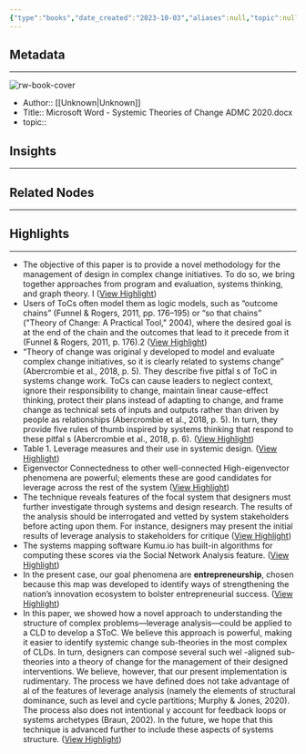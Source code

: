 ```yaml
---
{"type":"books","date_created":"2023-10-03","aliases":null,"topic":null,"url":null,"layout":null,"banner":null,"dg-publish":true,"tags":null,"permalink":"/300-biblio/100-books/microsoft-word-systemic-theories-of-change-admc-2020-docx/","dgPassFrontmatter":true,"created":"2023-10-20T12:44:22.000-05:00","updated":"2023-10-20T12:44:22.000-05:00"}
---
```


## Metadata
---
![rw-book-cover](https://readwise-assets.s3.amazonaws.com/media/reader/parsed_document_assets/96135123/cover-cover.jpeg)
- Author:: [[Unknown\|Unknown]]
- Title:: Microsoft Word - Systemic Theories of Change ADMC 2020.docx
- topic::  



## Insights
---
## Related Nodes
---

## Highlights 
---
- The objective of this paper is to provide a novel methodology for the management of design in complex change initiatives. To do so, we bring together approaches from program and evaluation, systems thinking, and graph theory. I ([View Highlight](https://read.readwise.io/read/01hbtvjfewwfgrtzcha3r3f5mh))
- Users of ToCs often model them as logic models, such as “outcome chains” (Funnel & Rogers, 2011, pp. 176–195) or “so that chains” ("Theory of Change: A Practical Tool," 2004), where the desired goal is at the end of the chain and the outcomes that lead to it precede from it (Funnel & Rogers, 2011, p. 176).2 ([View Highlight](https://read.readwise.io/read/01hbtvkbebw2aw48gzyemvek36))
- “Theory of change was original y developed to model and evaluate complex change initiatives, so it is clearly related to systems change” (Abercrombie et al., 2018, p. 5).
  They describe five pitfal s of ToC in systems change work. ToCs can cause leaders to neglect context, ignore their responsibility to change, maintain linear cause-effect thinking, protect their plans instead of adapting to change, and frame change as technical sets of inputs and outputs rather than driven by people as relationships (Abercrombie et al., 2018, p. 5). In turn, they provide five rules of thumb inspired by systems thinking that respond to these pitfal s (Abercrombie et al., 2018, p. 6). ([View Highlight](https://read.readwise.io/read/01hbtvrtw67h9fymj0sjvzx8tt))
- Table 1. Leverage measures and their use in systemic design. ([View Highlight](https://read.readwise.io/read/01hbtvvzygctz0j3q5yr4ndaej))
- Eigenvector
  Connectedness to other well-connected
  High-eigenvector phenomena are powerful;
  elements
  these are good candidates for leverage across
  the rest of the system ([View Highlight](https://read.readwise.io/read/01hbtvxsmqy1gqx0dnmrpsbn99))
- The technique reveals features of the focal system that designers must further investigate through systems and design research. The results of the analysis should be interrogated and vetted by system stakeholders before acting upon them. For instance, designers may present the initial results of leverage analysis to stakeholders for critique ([View Highlight](https://read.readwise.io/read/01hbtvzdw5agjm8kzgfk2cq6vz))
- The systems mapping software Kumu.io has built-in algorithms for computing these scores via the Social Network Analysis feature. ([View Highlight](https://read.readwise.io/read/01hbtw0wyjjqcnyc31d35gs3x5))
- In the present case, our goal phenomena are **entrepreneurship**, chosen because this map was developed to identify ways of strengthening the nation’s innovation ecosystem to bolster entrepreneurial success. ([View Highlight](https://read.readwise.io/read/01hbtw1cnynz2018x92vxkh0ah))
- In this paper, we showed how a novel approach to understanding the structure of complex problems—leverage analysis—could be applied to a CLD to develop a SToC. We believe this approach is powerful, making it easier to identify systemic change sub-theories in the most complex of CLDs. In turn, designers can compose several such wel -aligned sub-theories into a theory of change for the management of their designed interventions.
  We believe, however, that our present implementation is rudimentary. The process we have defined does not take advantage of al of the features of leverage analysis (namely the elements of structural dominance, such as level and cycle partitions; Murphy & Jones, 2020). The process also does not intentional y account for feedback loops or systems archetypes (Braun, 2002). In the future, we hope that this technique is advanced further to include these aspects of systems structure. ([View Highlight](https://read.readwise.io/read/01hbtw4xzrq9160v4nk90nrrg1))
